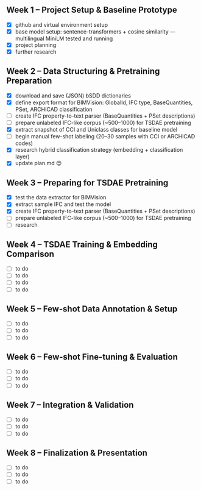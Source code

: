 ## Week 1 – Project Setup & Baseline Prototype

- [x] github and virtual environment setup
- [x] base model setup: sentence-transformers + cosine similarity — multilingual MiniLM tested and running
- [x] project planning
- [x] further research 

## Week 2 – Data Structuring & Pretraining Preparation 

- [x] download and save (JSON) bSDD dictionaries
- [x] define export format for BIMVision: GlobalId, IFC type, BaseQuantities, PSet, ARCHICAD classification
- [ ] create IFC property-to-text parser (BaseQuantities + PSet descriptions)
- [ ] prepare unlabeled IFC-like corpus (~500–1000) for TSDAE pretraining
- [x] extract snapshot of CCI and Uniclass classes for baseline model
- [ ] begin manual few-shot labeling (20–30 samples with CCI or ARCHICAD codes)
- [X] research hybrid classification strategy (embedding + classification layer)
- [X] update plan.md 😊

## Week 3 – Preparing for TSDAE Pretraining

- [x] test the data extractor for BIMVision
- [x] extract sample IFC and test the model
- [x] create IFC property-to-text parser (BaseQuantities + PSet descriptions)
- [ ] prepare unlabeled IFC-like corpus (~500–1000) for TSDAE pretraining
- [ ] research
 
## Week 4 – TSDAE Training & Embedding Comparison

 - [ ] to do
 - [ ] to do
 - [ ] to do
 - [ ] to do

## Week 5 – Few-shot Data Annotation & Setup

- [ ] to do
- [ ] to do
- [ ] to do

## Week 6 – Few-shot Fine-tuning & Evaluation

- [ ] to do
- [ ] to do
- [ ] to do

## Week 7 – Integration & Validation

- [ ] to do
- [ ] to do
- [ ] to do

## Week 8 – Finalization & Presentation

- [ ] to do
- [ ] to do
- [ ] to do
